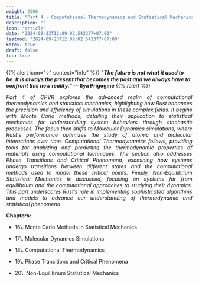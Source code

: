 ```yaml
---
weight: 2500
title: "Part 4 - Computational Thermodynamics and Statistical Mechanics"
description: ""
icon: "article"
date: "2024-09-23T12:09:02.543377+07:00"
lastmod: "2024-09-23T12:09:02.543377+07:00"
katex: true
draft: false
toc: true
---
```

{{% alert icon="💡" context="info" %}}
<strong>"<em>The future is not what it used to be. It is always the present that becomes the past and we always have to confront this new reality.</em>" — Ilya Prigogine</strong>
{{% /alert %}}

<p style="text-align: justify;">
<em>Part 4 of CPVR explores the advanced realm of computational thermodynamics and statistical mechanics, highlighting how Rust enhances the precision and efficiency of simulations in these complex fields. It begins with Monte Carlo methods, detailing their application to statistical mechanics for understanding system behaviors through stochastic processes. The focus then shifts to Molecular Dynamics simulations, where Rust's performance optimizes the study of atomic and molecular interactions over time. Computational Thermodynamics follows, providing tools for analyzing and predicting the thermodynamic properties of materials using computational techniques. The section also addresses Phase Transitions and Critical Phenomena, examining how systems undergo transitions between different states and the computational methods used to model these critical points. Finally, Non-Equilibrium Statistical Mechanics is discussed, focusing on systems far from equilibrium and the computational approaches to studying their dynamics. This part underscores Rust’s role in implementing sophisticated algorithms and models to advance our understanding of thermodynamic and statistical phenomena.</em>
</p>

<p style="text-align: justify;">
<strong>Chapters:</strong>
</p>

- <p style="text-align: justify;">16\. Monte Carlo Methods in Statistical Mechanics</p>
- <p style="text-align: justify;">17\. Molecular Dynamics Simulations</p>
- <p style="text-align: justify;">18\. Computational Thermodynamics</p>
- <p style="text-align: justify;">19\. Phase Transitions and Critical Phenomena</p>
- <p style="text-align: justify;">20\. Non-Equilibrium Statistical Mechanics</p>